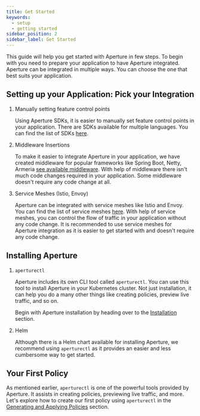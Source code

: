 ```yaml
---
title: Get Started
keywords:
  - setup
  - getting started
sidebar_position: 2
sidebar_label: Get Started
---
```


This guide will help you get started with Aperture in few steps. To begin with
you need to prepare your application to have Aperture integrated. Aperture can
be integrated in multiple ways. You can choose the one that best suits your
application.

## Setting up your Application: Pick your Integration

1. Manually setting feature control points

   Using Aperture SDKs, it is easier to manually set feature control points in
   your application. There are SDKs available for multiple languages. You can
   find the list of SDKs [here](./integrations/flow-control/sdk/sdk.md).

2. Middleware Insertions

   To make it easier to integrate Aperture in your application, we have created
   middleware for popular frameworks like Spring Boot, Netty, Armeria
   [see available middleware](./integrations/flow-control/sdk/sdk.md). With help
   of middleware there isn't much code changes required in your application.
   Some middleware doesn't require any code change at all.

3. Service Meshes (Istio, Envoy)

   Aperture can be integrated with service meshes like Istio and Envoy. You can
   find the list of service meshes [here](./integrations/flow-control/envoy/).
   With help of service meshes, you can control the flow of traffic in your
   application without any code change. It is recommended to use service meshes
   for Aperture integration as it is easier to get started with and doesn't
   require any code change.

## Installing Aperture

1. `aperturectl`

   Aperture includes its own CLI tool called `aperturectl`. You can use this
   tool to install Aperture in your Kubernetes cluster. Not just installation,
   it can help you do a many other things like creating policies, preview live
   traffic, and so on.

   Begin with Aperture installation by heading over to the
   [Installation](../get-started/installation/installation.md) section.

2. Helm

   Although there is a Helm chart available for installing Aperture, we
   recommend using `aperturectl` as it provides an easier and less cumbersome
   way to get started.

## Your First Policy

As mentioned earlier, `aperturectl` is one of the powerful tools provided by
Aperture. It assists in creating policies, previewing live traffic, and more.
Let's explore how to create our first policy using `aperturectl` in the
[Generating and Applying Policies](../get-started/policies/policies.md) section.
